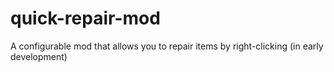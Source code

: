 # quick-repair-mod
A configurable mod that allows you to repair items by right-clicking
(in early development)
